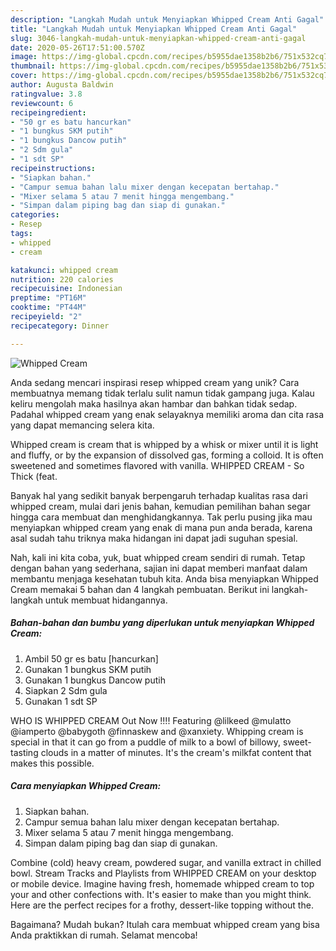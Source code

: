 ```yaml
---
description: "Langkah Mudah untuk Menyiapkan Whipped Cream Anti Gagal"
title: "Langkah Mudah untuk Menyiapkan Whipped Cream Anti Gagal"
slug: 3046-langkah-mudah-untuk-menyiapkan-whipped-cream-anti-gagal
date: 2020-05-26T17:51:00.570Z
image: https://img-global.cpcdn.com/recipes/b5955dae1358b2b6/751x532cq70/whipped-cream-foto-resep-utama.jpg
thumbnail: https://img-global.cpcdn.com/recipes/b5955dae1358b2b6/751x532cq70/whipped-cream-foto-resep-utama.jpg
cover: https://img-global.cpcdn.com/recipes/b5955dae1358b2b6/751x532cq70/whipped-cream-foto-resep-utama.jpg
author: Augusta Baldwin
ratingvalue: 3.8
reviewcount: 6
recipeingredient:
- "50 gr es batu hancurkan"
- "1 bungkus SKM putih"
- "1 bungkus Dancow putih"
- "2 Sdm gula"
- "1 sdt SP"
recipeinstructions:
- "Siapkan bahan."
- "Campur semua bahan lalu mixer dengan kecepatan bertahap."
- "Mixer selama 5 atau 7 menit hingga mengembang."
- "Simpan dalam piping bag dan siap di gunakan."
categories:
- Resep
tags:
- whipped
- cream

katakunci: whipped cream 
nutrition: 220 calories
recipecuisine: Indonesian
preptime: "PT16M"
cooktime: "PT44M"
recipeyield: "2"
recipecategory: Dinner

---
```



![Whipped Cream](https://img-global.cpcdn.com/recipes/b5955dae1358b2b6/751x532cq70/whipped-cream-foto-resep-utama.jpg)

Anda sedang mencari inspirasi resep whipped cream yang unik? Cara membuatnya memang tidak terlalu sulit namun tidak gampang juga. Kalau keliru mengolah maka hasilnya akan hambar dan bahkan tidak sedap. Padahal whipped cream yang enak selayaknya memiliki aroma dan cita rasa yang dapat memancing selera kita.

Whipped cream is cream that is whipped by a whisk or mixer until it is light and fluffy, or by the expansion of dissolved gas, forming a colloid. It is often sweetened and sometimes flavored with vanilla. WHIPPED CREAM - So Thick (feat.

Banyak hal yang sedikit banyak berpengaruh terhadap kualitas rasa dari whipped cream, mulai dari jenis bahan, kemudian pemilihan bahan segar hingga cara membuat dan menghidangkannya. Tak perlu pusing jika mau menyiapkan whipped cream yang enak di mana pun anda berada, karena asal sudah tahu triknya maka hidangan ini dapat jadi suguhan spesial.


Nah, kali ini kita coba, yuk, buat whipped cream sendiri di rumah. Tetap dengan bahan yang sederhana, sajian ini dapat memberi manfaat dalam membantu menjaga kesehatan tubuh kita. Anda bisa menyiapkan Whipped Cream memakai 5 bahan dan 4 langkah pembuatan. Berikut ini langkah-langkah untuk membuat hidangannya.

<!--inarticleads1-->

##### Bahan-bahan dan bumbu yang diperlukan untuk menyiapkan Whipped Cream:

1. Ambil 50 gr es batu [hancurkan]
1. Gunakan 1 bungkus SKM putih
1. Gunakan 1 bungkus Dancow putih
1. Siapkan 2 Sdm gula
1. Gunakan 1 sdt SP


WHO IS WHIPPED CREAM Out Now !!!! Featuring @lilkeed @mulatto @iamperto @babygoth @finnaskew and @xanxiety. Whipping cream is special in that it can go from a puddle of milk to a bowl of billowy, sweet-tasting clouds in a matter of minutes. It&#39;s the cream&#39;s milkfat content that makes this possible. 

<!--inarticleads2-->

##### Cara menyiapkan Whipped Cream:

1. Siapkan bahan.
1. Campur semua bahan lalu mixer dengan kecepatan bertahap.
1. Mixer selama 5 atau 7 menit hingga mengembang.
1. Simpan dalam piping bag dan siap di gunakan.


Combine (cold) heavy cream, powdered sugar, and vanilla extract in chilled bowl. Stream Tracks and Playlists from WHIPPED CREAM on your desktop or mobile device. Imagine having fresh, homemade whipped cream to top your and other confections with. It&#39;s easier to make than you might think. Here are the perfect recipes for a frothy, dessert-like topping without the. 

Bagaimana? Mudah bukan? Itulah cara membuat whipped cream yang bisa Anda praktikkan di rumah. Selamat mencoba!
